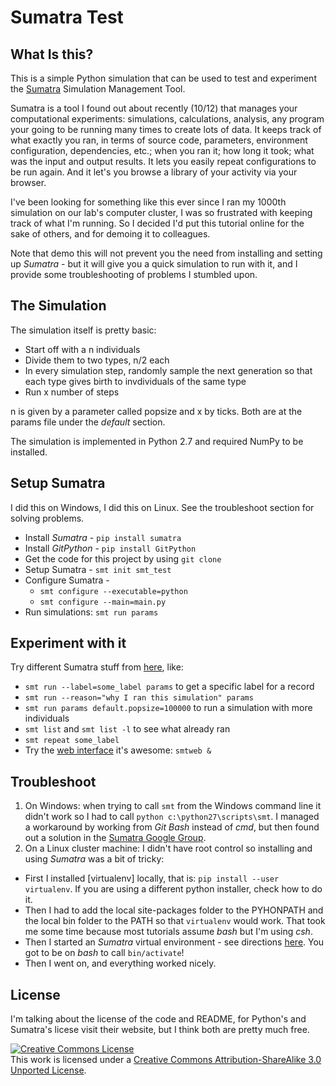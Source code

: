# Sumatra Test

## What Is this?

This is a simple Python simulation that can be used to test and experiment the [Sumatra](http://packages.python.org/Sumatra/index.html) Simulation Management Tool.

Sumatra is a tool I found out about recently (10/12) that manages your computational experiments: simulations, calculations, analysis, any program your going to be running many times to create lots of data. It keeps track of what exactly you ran, in terms of source code, parameters, environment configuration, dependencies, etc.; when you ran it; how long it took; what was the input and output results. It lets you easily repeat configurations to be run again. And it let's you browse a library of your activity via your browser.

I've been looking for something like this ever since I ran my 1000th simulation on our lab's computer cluster, I was so frustrated with keeping track of what I'm running. So I decided I'd put this tutorial online for the sake of others, and for demoing it to colleagues. 

Note that demo this will not prevent you the need from installing and setting up *Sumatra* - but it will give you a quick simulation to run with it, and I provide some troubleshooting of problems I stumbled upon.

## The Simulation

The simulation itself is pretty basic:

  - Start off with a n individuals
  - Divide them to two types, n/2 each
  - In every simulation step, randomly sample the next generation so that each type gives birth to invdividuals of the same type
  - Run x number of steps

n is given by a parameter called popsize and x by ticks. Both are at the params file under the *default* section.

The simulation is implemented in Python 2.7 and required NumPy to be installed.

## Setup Sumatra

I did this on Windows, I did this on Linux. See the troubleshoot section for solving problems.

  - Install *Sumatra* - `pip install sumatra`
  - Install *GitPython* - `pip install GitPython`  
  - Get the code for this project by using `git clone`
  - Setup Sumatra - `smt init smt_test`
  - Configure Sumatra - 
    - `smt configure --executable=python`
    - `smt configure --main=main.py`
  - Run simulations: `smt run params`

## Experiment with it

Try different Sumatra stuff from [here](http://packages.python.org/Sumatra/command_reference.html), like:

  - `smt run --label=some_label params` to get a specific label for a record
  - `smt run --reason="why I ran this simulation" params`
  - `smt run params default.popsize=100000` to run a simulation with more individuals
  - `smt list` and `smt list -l` to see what already ran
  - `smt repeat some_label`
  - Try the [web interface](http://packages.python.org/Sumatra/web_interface.html) it's awesome: `smtweb &`

## Troubleshoot

1. On Windows: when trying to call `smt` from the Windows command line it didn't work so I had to call `python c:\python27\scripts\smt`. I managed a workaround by working from *Git Bash* instead of *cmd*, but then found out a solution in the [Sumatra Google Group](https://groups.google.com/forum/?fromgroups=#!topic/sumatra-users/Jlo7Ixhp1dM).
1. On a Linux cluster machine: I didn't have root control so installing and using *Sumatra* was a bit of tricky:
  - First I installed [virtualenv] locally, that is: `pip install --user virtualenv`. If you are using a different python installer, check how to do it.
  - Then I had to add the local site-packages folder to the PYHONPATH and the local bin folder to the PATH so that `virtualenv` would work. That took me some time because most tutorials assume *bash* but I'm using *csh*.
  - Then I started an *Sumatra* virtual environment - see directions [here](http://www.clemesha.org/blog/modern-python-hacker-tools-virtualenv-fabric-pip/). You got to be on *bash* to call `bin/activate`!
  - Then I went on, and everything worked nicely.

## License

I'm talking about the license of the code and README, for Python's and Sumatra's licese visit their website, but I think both are pretty much free.

<a rel="license" href="http://creativecommons.org/licenses/by-sa/3.0/"><img alt="Creative Commons License" style="border-width:0" src="http://i.creativecommons.org/l/by-sa/3.0/88x31.png" /></a><br />This work is licensed under a <a rel="license" href="http://creativecommons.org/licenses/by-sa/3.0/">Creative Commons Attribution-ShareAlike 3.0 Unported License</a>.

